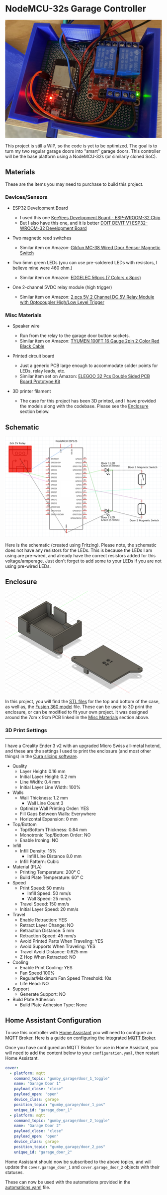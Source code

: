 # NodeMCU-32s Garage Controller

<img src="/images/controller.jpg" width=600px>

This project is still a WIP, so the code is yet to be optimized. The goal is to turn my two regular garage doors into "smart" garage doors. This controller will be the base platform using a NodeMCU-32s (or similarly cloned SoC).

## Materials

These are the items you may need to purchase to build this project.

### Devices/Sensors

- ESP32 Development Board
  - I used this one [KeeYees Development Board - ESP-WROOM-32 Chip](https://www.amazon.com/dp/B07QCP2451?psc=1&ref=ppx_yo2_dt_b_product_details)
  - But I also have this one, and it is better [DOIT DEVIT V1 ESP32-WROOM-32 Development Board](https://www.amazon.com/dp/B084KWNMM4?psc=1&ref=ppx_yo2_dt_b_product_details)

- Two magnetic reed switches
  - Similar item on Amazon: [Gikfun MC-38 Wired Door Sensor Magnetic Switch](https://www.amazon.com/dp/B0154PTDFI?psc=1&ref=ppx_yo2_dt_b_product_details)

- Two 5mm green LEDs (you can use pre-soldered LEDs with resistors, I believe mine were 460 ohm.)
  - Similar item on Amazon: [EDGELEC 56pcs (7 Colors x 8pcs)](https://www.amazon.com/EDGELEC-LED-Emitting-Assorted-Warm-White/dp/B07W4H66LR/)

- One 2-channel 5VDC relay module (high trigger)
  - Similar item on Amazon: [2 pcs 5V 2 Channel DC 5V Relay Module with Optocoupler High/Low Level Trigger](https://www.amazon.com/dp/B079FGPC9Y?psc=1&ref=ppx_yo2_dt_b_product_details)

### Misc Materials

- Speaker wire
  - Run from the relay to the garage door button sockets.
  - Similar item on Amazon: [TYUMEN 100FT 16 Gauge 2pin 2 Color Red Black Cable](https://www.amazon.com/dp/B07SG23DT1?psc=1&ref=ppx_yo2_dt_b_product_details)

- Printed circuit board
  - Just a generic PCB large enough to accommodate solder points for LEDs, relay leads, etc.
  - Similar item set on Amazon: [ELEGOO 32 Pcs Double Sided PCB Board Prototype Kit](https://www.amazon.com/dp/B072Z7Y19F?psc=1&ref=ppx_yo2_dt_b_product_details)

- 3D printer filament
  - The case for this project has been 3D printed, and I have provided the models along with the codebase. Please see the [Enclosure](#enclosure) section below.

## Schematic

![schematic.png](/images/schematic.png "Basic Schematic")

Here is the schematic (created using Fritzing). Please note, the schematic does not have any resistors for the LEDs. This is because the LEDs I am using are pre-wired, and already have the correct resistors added for this voltage/amperage. Just don't forget to add some to your LEDs if you are not using pre-wired LEDs.

## Enclosure

![case_design_v2.png](/images/case_design_v2.png "Fusion 360 model - v2")

In this project, you will find the [STL files](/enclosure/STL/) for the top and bottom of the case, as well as, the [Fusion 360 model](/enclosure/Fusion%20360/) file. These can be used to 3D print the enclosure, or can be modified to fit your own project. It was designed around the 7cm x 9cm PCB linked in the [Misc Materials](#misc-materials) section above.

### 3D Print Settings

---

I have a Creality Ender 3 v2 with an upgraded Micro Swiss all-metal hotend, and these are the settings I used to print the enclosure (and most other things) in the [Cura slicing software](https://ultimaker.com/software/ultimaker-cura).

- Quality
  - Layer Height: 0.16 mm
  - Initial Layer Height: 0.2 mm
  - Line Width: 0.4 mm
  - Initial Layer Line Width: 100%
- Walls
  - Wall Thickness: 1.2 mm
    - Wall Line Count 3
  - Optimize Wall Printing Order: YES
  - Fill Gaps Between Walls: Everywhere
  - Horizontal Expansion: 0 mm
- Top/Bottom
  - Top/Bottom Thickness: 0.84 mm
  - Monotronic Top/Bottom Order: NO
  - Enable Ironing: NO
- Infill
  - Infill Density: 15%
    - Infill Line Distance 8.0 mm
  - Infill Pattern: Cubic
- Material (PLA)
  - Printing Temperature: 200° C
  - Build Plate Temperature: 60° C
- Speed
  - Print Speed: 50 mm/s
    - Infill Speed: 50 mm/s
    - Wall Speed: 25 mm/s
  - Travel Speed: 150 mm/s
  - Initial Layer Speed: 20 mm/s
- Travel
  - Enable Retraction: YES
  - Retract Layer Change: NO
  - Retraction Distance: 5 mm
  - Retraction Speed: 45 mm/s
  - Avoid Printed Parts When Traveling: YES
  - Avoid Supports When Traveling: YES
  - Travel Avoid Distance: 0.625 mm
  - Z Hop When Retracted: NO
- Cooling
  - Enable Print Cooling: YES
  - Fan Speed 100%
  - Regular/Maximum Fan Speed Threshold: 10s
  - Life Head: NO
- Support
  - Generate Support: NO
- Build Plate Adhesion
  - Build Plate Adhesion Type: None

## Home Assistant Configuration

To use this controller with [Home Assistant](https://home-assistant.io) you will need to configure an MQTT Broker. Here is a guide on configuring the integrated [MQTT Broker](https://www.home-assistant.io/docs/mqtt/broker/).

Once you have configured an MQTT Broker for use in Home Assistant, you will need to add the content below to your `configuration.yaml`, then restart Home Assistant.

```yaml
cover:
  - platform: mqtt
    command_topic: "gumby_garage/door_1_toggle"
    name: "Garage Door 1"
    payload_close: "close"
    payload_open: "open"
    device_class: garage
    position_topic: "gumby_garage/door_1_pos"
    unique_id: "garage_door_1"
  - platform: mqtt
    command_topic: "gumby_garage/door_2_toggle"
    name: "Garage Door 2"
    payload_close: "close"
    payload_open: "open"
    device_class: garage
    position_topic: "gumby_garage/door_2_pos"
    unique_id: "garage_door_2"
```

Home Assistant should now be subscribed to the above topics, and will update the `cover.garage_door_1` and `cover.garage_door_2` objects with their statuses.

These can now be used with the automations provided in the [automations.yaml](/home-assistant/automations.yaml) file.